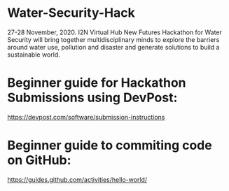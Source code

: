 # Water-Security-Hack
27-28 November, 2020. I2N Virtual Hub
New Futures Hackathon for Water Security will bring together multidisciplinary minds to explore the barriers around water use, pollution and disaster and generate solutions to build a sustainable world.

# Beginner guide for Hackathon Submissions using DevPost:
https://devpost.com/software/submission-instructions

# Beginner guide to commiting code on GitHub:
https://guides.github.com/activities/hello-world/
